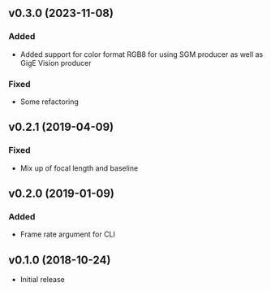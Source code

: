 ## v0.3.0 (2023-11-08)

### Added
- Added support for color format RGB8 for using SGM producer as well as GigE Vision producer

### Fixed
- Some refactoring

## v0.2.1 (2019-04-09)

### Fixed
- Mix up of focal length and baseline

## v0.2.0 (2019-01-09)

### Added
- Frame rate argument for CLI

## v0.1.0 (2018-10-24)

- Initial release

